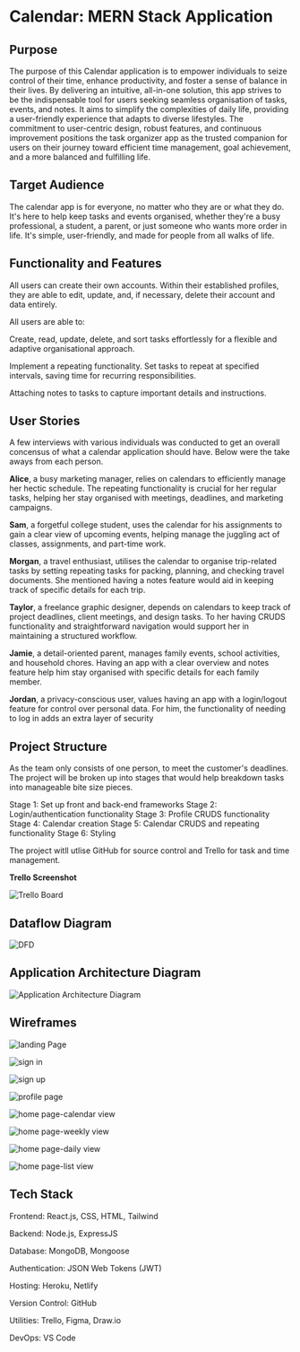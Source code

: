 # Calendar: MERN Stack Application

## Purpose
The purpose of this Calendar application is to empower individuals to seize control of their time, enhance productivity, and foster a sense of balance in their lives. By delivering an intuitive, all-in-one solution, this app strives to be the indispensable tool for users seeking seamless organisation of tasks, events, and notes. It aims to simplify the complexities of daily life, providing a user-friendly experience that adapts to diverse lifestyles. The commitment to user-centric design, robust features, and continuous improvement positions the task organizer app as the trusted companion for users on their journey toward efficient time management, goal achievement, and a more balanced and fulfilling life. 

## Target Audience

The calendar app is for everyone, no matter who they are or what they do. It's here to help keep tasks and events organised, whether they're a busy professional, a student, a parent, or just someone who wants more order in life. It's simple, user-friendly, and made for people from all walks of life.

## Functionality and Features

All users can create their own accounts. Within their established profiles, they are able to edit, update, and, if necessary, delete their account and data entirely.

All users are able to:

Create, read, update, delete, and sort tasks effortlessly for a flexible and adaptive organisational approach.

Implement a repeating functionality. Set tasks to repeat at specified intervals, saving time for recurring responsibilities.

Attaching notes to tasks to capture important details and instructions.

## User Stories

A few interviews with various individuals was conducted to get an overall concensus of what a calendar application should have. Below were the take aways from each person.

**Alice**, a busy marketing manager, relies on calendars to efficiently manage her hectic schedule. The repeating functionality is crucial for her regular tasks, helping her stay organised with meetings, deadlines, and marketing campaigns.

**Sam**, a forgetful college student, uses the calendar for his assignments to gain a clear view of upcoming events, helping manage the juggling act of classes, assignments, and part-time work.

**Morgan**, a travel enthusiast, utilises the calendar to organise trip-related tasks by setting repeating tasks for packing, planning, and checking travel documents. She mentioned having a notes feature would aid in keeping track of specific details for each trip.

**Taylor**, a freelance graphic designer, depends on calendars to keep track of project deadlines, client meetings, and design tasks. To her having CRUDS functionality and straightforward navigation would support her in maintaining a structured workflow.

**Jamie**, a detail-oriented parent, manages family events, school activities, and household chores. Having an app with a clear overview and notes feature help him stay organised with specific details for each family member.

**Jordan**, a privacy-conscious user, values having an app with a login/logout feature for control over personal data. For him, the functionality of needing to log in adds an extra layer of security

## Project Structure

As the team only consists of one person, to meet the customer's deadlines. The project will be broken up into stages that would help breakdown tasks into manageable bite size pieces. 

Stage 1: Set up front and back-end frameworks 
Stage 2: Login/authentication functionality
Stage 3: Profile CRUDS functionality 
Stage 4: Calendar creation
Stage 5: Calendar CRUDS and repeating functionality
Stage 6: Styling 

The project witll utlise GitHub for source control and Trello for task and time management.

**Trello Screenshot**

![Trello Board](/Resources//Trello/03122023.png)

## Dataflow Diagram

![DFD](/Resources/Dataflow%20Diagram.png)

## Application Architecture Diagram

![Application Architecture Diagram](/Resources/Application%20Architecture%20Diagram.png)

## Wireframes

![landing Page](/Resources/Wireframes/Landing%20Page.png)

![sign in](/Resources/Wireframes/Sign%20In.png)

![sign up](/Resources/Wireframes/Sign%20Up.png)

![profile page](/Resources/Wireframes/Profile%20Page.png)

![home page-calendar view](/Resources/Wireframes/Home-Calendar%20View.png)

![home page-weekly view](/Resources/Wireframes/Home-Weekly%20View.png)

![home page-daily view](/Resources/Wireframes/Home-Day%20View.png)

![home page-list view](/Resources/Wireframes/Home-List%20View.png)

## Tech Stack

Frontend: React.js, CSS, HTML, Tailwind

Backend: Node.js, ExpressJS

Database: MongoDB, Mongoose

Authentication: JSON Web Tokens (JWT)

Hosting: Heroku, Netlify

Version Control: GitHub

Utilities: Trello, Figma, Draw.io

DevOps: VS Code
